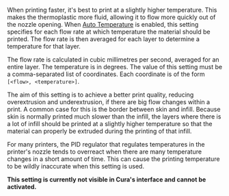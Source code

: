 When printing faster, it's best to print at a slightly higher temperature. This makes the thermoplastic more fluid, allowing it to flow more quickly out of the nozzle opening. When [Auto Temperature](material_flow_dependent_temperature.md) is enabled, this setting specifies for each flow rate at which temperature the material should be printed. The flow rate is then averaged for each layer to determine a temperature for that layer.

The flow rate is calculated in cubic millimetres per second, averaged for an entire layer. The temperature is in degrees. The value of this setting must be a comma-separated list of coordinates. Each coordinate is of the form `[<flow>, <temperature>]`.

The aim of this setting is to achieve a better print quality, reducing overextrusion and underextrusion, if there are big flow changes within a print. A common case for this is the border between skin and infill. Because skin is normally printed much slower than the infill, the layers where there is a lot of infill should be printed at a slightly higher temperature so that the material can properly be extruded during the printing of that infill.

For many printers, the PID regulator that regulates temperatures in the printer's nozzle tends to overreact when there are many temperature changes in a short amount of time. This can cause the printing temperature to be wildly inaccurate when this setting is used.

**This setting is currently not visible in Cura's interface and cannot be activated.**